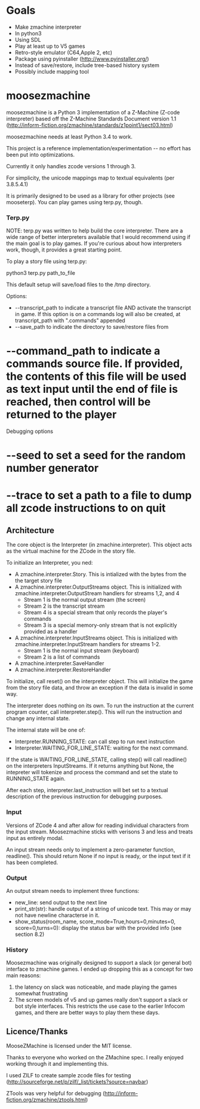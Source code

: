 # Goals

- Make zmachine interpreter
- In python3
- Using SDL
- Play at least up to V5 games
- Retro-style emulator (C64,Apple 2, etc)
- Package using pyinstaller (http://www.pyinstaller.org/)
- Instead of save/restore, include tree-based history system
- Possibly include mapping tool

# moosezmachine

moosezmachine is a Python 3 implementation of a Z-Machine (Z-code interpreter) based off the Z-Machine Standards Document version 1.1 (http://inform-fiction.org/zmachine/standards/z1point1/sect03.html)

moosezmachine needs at least Python 3.4 to work.

This project is a reference implementation/experimentation -- no effort has been put into optimizations. 

Currently it only handles zcode versions 1 through 3. 

For simplicity, the unicode mappings map to textual equivalents (per 3.8.5.4.1)

It is primarily designed to be used as a library for other projects (see mooseterp). You can play games using terp.py, though.

### Terp.py

NOTE: terp.py was written to help build the core interpreter. There are a wide range of better interpreters available that I would recommend using if the main goal is to play games. If you're curious about how interpreters work, though, it provides a great starting point.

To play a story file using terp.py:

python3 terp.py path_to_file

This default setup will save/load files to the /tmp directory.

Options:
* --transcript_path to indicate a transcript file AND activate the transcript in game. If this option is on a commands log will also be created, at transcript_path with ".commands" appended
* --save_path to indicate the directory to save/restore files from
# --command_path to indicate a commands source file. If provided, the contents of this file will be used as text input until the end of file is reached, then control will be returned to the player

Debugging options
# --seed to set a seed for the random number generator
# --trace to set a path to a file to dump all zcode instructions to on quit

## Architecture

The core object is the Interpreter (in zmachine.interpreter). This object acts as the virtual machine for the ZCode in the story file.

To initialize an Interpreter, you ned:
- A zmachine.interpreter.Story. This is intialized with the bytes from the the target story file 
- A zmachine.interpreter.OutputStreams object. This is initialized with zmachine.interpreter.OutputStream handlers for streams 1,2, and 4
  - Stream 1 is the normal output stream (the screen)
  - Stream 2 is the transcript stream
  - Stream 4 is a special stream that only records the player's commands
  - Stream 3 is a special memory-only stream that is not explicitly provided as a handler
- A zmachine.interpreter.InputStreams object. This is initialized with zmachine.interpreter.InputStream handlers for streams 1-2.
  - Stream 1 is the normal input stream (keyboard)
  - Stream 2 is a list of commands
- A zmachine.interpreter.SaveHandler
- A zmachine.interpreter.RestoreHandler

To initialize, call reset() on the interpreter object. This will initialize the game from the story file data, and throw an exception if the data is invalid in some way.

The interpreter does nothing on its own. To run the instruction at the current program counter, call interpreter.step(). This will run the instruction and change any internal state. 

The internal state will be one of:

- Interpreter.RUNNING_STATE: can call step to run next instruction
- Interpreter.WAITING_FOR_LINE_STATE: waiting for the next command.

If the state is WAITING_FOR_LINE_STATE, calling step() will call readline() on the interpreters InputStreams. If it returns anything but None, the intepreter will tokenize and process the command and set the state to RUNNING_STATE again.

After each step, interpreter.last_instruction will bet set to a textual description of the previous instruction for debugging purposes.

### Input

Versions of ZCode 4 and after allow for reading individual characters from the input stream. Moosezmachine sticks with verisons 3 and less and treats input as entirely modal.

An input stream needs only to implement a zero-parameter function, readline(). This should return None if no input is ready, or the input text if it has been completed.

### Output

An output stream needs to implement three functions:

- new_line: send output to the next line
- print_str(str): handle output of a string of unicode text. This may or may not have newline characterse in it.
- show_status(room_name, score_mode=True,hours=0,minutes=0, score=0,turns=0): display the status bar with the provided info (see section 8.2)

### History

Moosezmachine was originally designed to support a slack (or general bot) interface to zmachine games. I ended up dropping this as a concept for two main reasons:

1) the latency on slack was noticeable, and made playing the games somewhat frustrating
2) The screen models of v5 and up games really don't support a slack or bot style interfaces. This restricts the use case to the earlier Infocom games, and there are better ways to play them these days.

## Licence/Thanks

MooseZMachine is licensed under the MIT license.

Thanks to everyone who worked on the ZMachine spec. I really enjoyed working through it and implementing this.

I used ZILF to create sample zcode files for testing (http://sourceforge.net/p/zilf/_list/tickets?source=navbar)

ZTools was very helpful for debugging (http://inform-fiction.org/zmachine/ztools.html)

